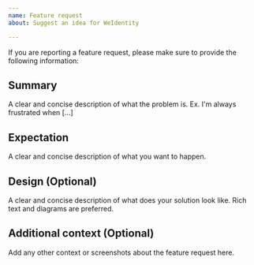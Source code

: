 ```yaml
---
name: Feature request
about: Suggest an idea for WeIdentity

---
```


If you are reporting a feature request, please make sure to provide the following information:

## Summary
A clear and concise description of what the problem is. Ex. I'm always frustrated when [...]

## Expectation
A clear and concise description of what you want to happen.

## Design (Optional)
A clear and concise description of what does your solution look like. Rich text and diagrams are preferred.

## Additional context (Optional)
Add any other context or screenshots about the feature request here.
